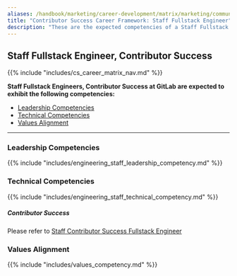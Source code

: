 ```yaml
---
aliases: /handbook/marketing/career-development/matrix/marketing/community-relations/contributor-success/staff
title: "Contributor Success Career Framework: Staff Fullstack Engineer"
description: "These are the expected competencies of a Staff Fullstack Engineer, Contributor Success at GitLab."
---
```


## Staff Fullstack Engineer, Contributor Success

{{% include "includes/cs_career_matrix_nav.md" %}}

**Staff Fullstack Engineers, Contributor Success at GitLab are expected to exhibit the following competencies:**

- [Leadership Competencies](#leadership-competencies)
- [Technical Competencies](#technical-competencies)
- [Values Alignment](#values-alignment)

---

### Leadership Competencies

{{% include "includes/engineering_staff_leadership_competency.md" %}}

### Technical Competencies

{{% include "includes/engineering_staff_technical_competency.md" %}}

##### Contributor Success

Please refer to [Staff Contributor Success Fullstack Engineer](https://handbook.gitlab.com/job-families/marketing/community-relations/contributor-success/fullstack-engineer/#staff-contributor-success-fullstack-engineer)

### Values Alignment

{{% include "includes/values_competency.md" %}}
